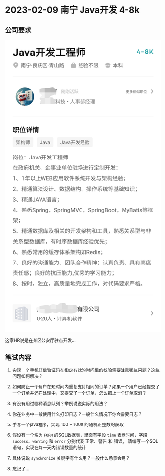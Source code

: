 # 2023-02-09 南宁 Java开发 4-8k

## 公司要求

![](../../public/images/2023-02-09-nanning-java.jpg)

这家HR说是在某区公安厅驻点开发...

## 笔试内容

1. 实现一个手机短信验证码在指定有效的时间里的校验需要注意哪些问题？这些问题如何解决？

2. 如何防止一个用户在短时间内重复支付相同的订单？如果一个用户已经提交了一个订单并还在处理中，又提交了一个订单，怎么把上一个订单取消？

3. 有没有用过哪种消息队列？举例说说实际的用法？

4. 你在业务中一般使用什么打印日志？一般什么情况下你会需要日志？

5. 手写一个java程序，实现 100 ~ 1000 的随机正整数的获取

6. 假设有一个名为 `FORM` 的SQL数据表，里面有字段 `time` 表示时间，字段 `success`、`warning` 和 `error` 分别代表 正常、警告 和 错误，
请编写一个SQL语句，实现在每一天内错误数量的统计

7. 具体说说 `synchronize` 关键字有什么用？一般什么场景会用？

8. 忘记了...

